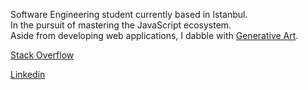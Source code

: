 
Software Engineering student currently based in Istanbul.  
In the pursuit of mastering the JavaScript ecosystem.  
Aside from developing web applications, I dabble with [Generative Art](https://www.instagram.com/order.collector/?hl=en).

[Stack Overflow](https://stackoverflow.com/users/11547130/emre-ozgun)

[Linkedin](https://www.linkedin.com/in/emre-%C3%B6zg%C3%BCn/)

<!-- ![](formations.gif) -->

<!-- <img src="https://github.com/emre-ozgun/emre-ozgun/blob/main/formations.gif" width="400" height="400"> -->



<!--
**emre-ozgun/emre-ozgun** is a ✨ _special_ ✨ repository because its `README.md` (this file) appears on your GitHub profile.

Here are some ideas to get you started:

- 🔭 I’m currently working on ...
- 🌱 I’m currently learning ...
- 👯 I’m looking to collaborate on ...
- 🤔 I’m looking for help with ...
- 💬 Ask me about ...
- 📫 How to reach me: ...
- 😄 Pronouns: ...
- ⚡ Fun fact: ...
-->
